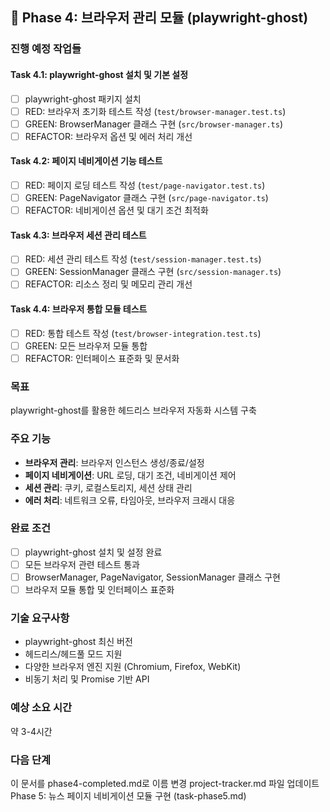 ## 🚧 Phase 4: 브라우저 관리 모듈 (playwright-ghost)

### 진행 예정 작업들

#### Task 4.1: playwright-ghost 설치 및 기본 설정
- [ ] playwright-ghost 패키지 설치
- [ ] RED: 브라우저 초기화 테스트 작성 (`test/browser-manager.test.ts`)
- [ ] GREEN: BrowserManager 클래스 구현 (`src/browser-manager.ts`)
- [ ] REFACTOR: 브라우저 옵션 및 에러 처리 개선

#### Task 4.2: 페이지 네비게이션 기능 테스트
- [ ] RED: 페이지 로딩 테스트 작성 (`test/page-navigator.test.ts`)
- [ ] GREEN: PageNavigator 클래스 구현 (`src/page-navigator.ts`)
- [ ] REFACTOR: 네비게이션 옵션 및 대기 조건 최적화

#### Task 4.3: 브라우저 세션 관리 테스트
- [ ] RED: 세션 관리 테스트 작성 (`test/session-manager.test.ts`)
- [ ] GREEN: SessionManager 클래스 구현 (`src/session-manager.ts`)
- [ ] REFACTOR: 리소스 정리 및 메모리 관리 개선

#### Task 4.4: 브라우저 통합 모듈 테스트
- [ ] RED: 통합 테스트 작성 (`test/browser-integration.test.ts`)
- [ ] GREEN: 모든 브라우저 모듈 통합
- [ ] REFACTOR: 인터페이스 표준화 및 문서화

### 목표
playwright-ghost를 활용한 헤드리스 브라우저 자동화 시스템 구축

### 주요 기능
- **브라우저 관리**: 브라우저 인스턴스 생성/종료/설정
- **페이지 네비게이션**: URL 로딩, 대기 조건, 네비게이션 제어
- **세션 관리**: 쿠키, 로컬스토리지, 세션 상태 관리
- **에러 처리**: 네트워크 오류, 타임아웃, 브라우저 크래시 대응

### 완료 조건
- [ ] playwright-ghost 설치 및 설정 완료
- [ ] 모든 브라우저 관련 테스트 통과
- [ ] BrowserManager, PageNavigator, SessionManager 클래스 구현
- [ ] 브라우저 모듈 통합 및 인터페이스 표준화

### 기술 요구사항
- playwright-ghost 최신 버전
- 헤드리스/헤드풀 모드 지원
- 다양한 브라우저 엔진 지원 (Chromium, Firefox, WebKit)
- 비동기 처리 및 Promise 기반 API

### 예상 소요 시간
약 3-4시간

### 다음 단계
이 문서를 phase4-completed.md로 이름 변경
project-tracker.md 파일 업데이트
Phase 5: 뉴스 페이지 네비게이션 모듈 구현 (task-phase5.md) 
